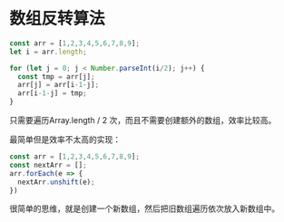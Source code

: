 # 数组反转算法

```js
const arr = [1,2,3,4,5,6,7,8,9];
let i = arr.length;

for (let j = 0; j < Number.parseInt(i/2); j++) {
  const tmp = arr[j];
  arr[j] = arr[i-1-j];
  arr[i-1-j] = tmp;
}
```

只需要遍历Array.length / 2 次，而且不需要创建额外的数组，效率比较高。

最简单但是效率不太高的实现：

```js
const arr = [1,2,3,4,5,6,7,8,9];
const nextArr = [];
arr.forEach(e => {
  nextArr.unshift(e);
})
```

很简单的思维，就是创建一个新数组，然后把旧数组遍历依次放入新数组中。
